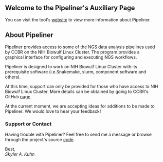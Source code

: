 ## Welcome to the Pipeliner's Auxiliary Page

You can visit the tool's [website](https://ccbr.github.io/Pipeliner/) to view more information about Pipeliner.

## About Pipeliner
Pipeliner provides access to some of the NGS data analysis pipelines used by CCBR on the NIH Biowulf Linux Cluster. The program provides a graphical interface for configuring and executing NGS workflows.

Pipeliner is designed to work on NIH Biowulf Linux Cluster with its prerequisite software (i.e.Snakemake, slurm, component software and others).

At this time, support can only be provided for those who have access to NIH Biowulf Linux Cluster. More details can be obtained by going to CCBR's GitHub [page](https://github.com/CCBR/Pipeliner).

At the current moment, we are accepting ideas for additions to be made to Pipeliner. We would love to hear your feedback!

### Support or Contact

Having trouble with Pipeliner? Feel free to send me a message or browse through the project's source [code](https://github.com/CCBR/Pipeliner).

Best,  
*Skyler A. Kuhn*
